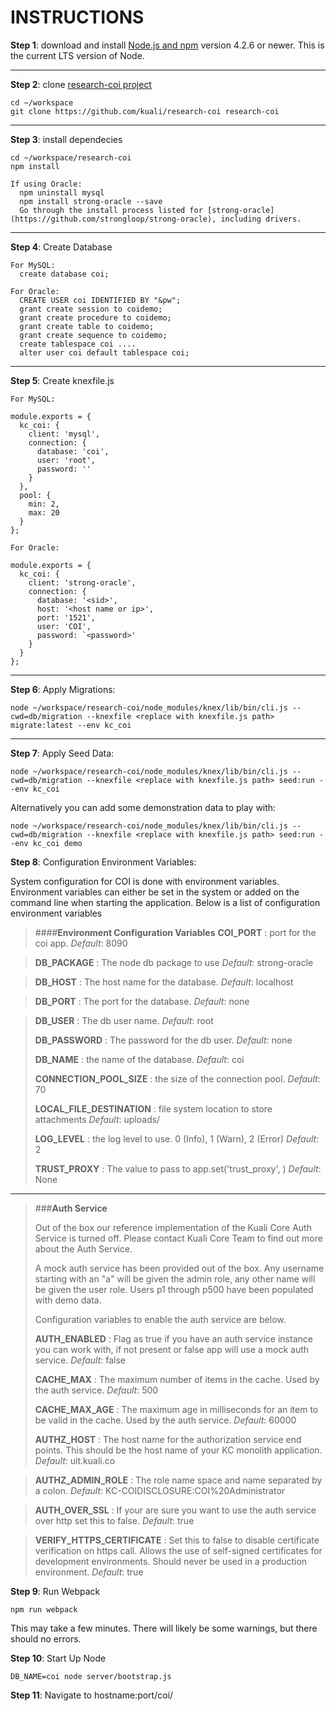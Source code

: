 INSTRUCTIONS
================

**Step 1**: download and install [Node.js and npm](https://docs.npmjs.com/getting-started/installing-node) version 4.2.6 or newer. This is the current LTS version of Node.

----------
**Step 2**: clone [research-coi project](https://github.com/kuali/research-coi)
```
cd ~/workspace
git clone https://github.com/kuali/research-coi research-coi
```
----------
**Step 3**: install dependecies
```
cd ~/workspace/research-coi
npm install

If using Oracle:
  npm uninstall mysql
  npm install strong-oracle --save
  Go through the install process listed for [strong-oracle](https://github.com/strongloop/strong-oracle), including drivers.
```
----------
**Step 4**: Create Database
```
For MySQL:
  create database coi;

For Oracle:
  CREATE USER coi IDENTIFIED BY "&pw";
  grant create session to coidemo;
  grant create procedure to coidemo;
  grant create table to coidemo;
  grant create sequence to coidemo;
  create tablespace coi ....
  alter user coi default tablespace coi;
```

----------
**Step 5**: Create knexfile.js
```
For MySQL:

module.exports = {
  kc_coi: {
    client: 'mysql',
    connection: {
      database: 'coi',
      user: 'root',
      password: ''
    }
  },
  pool: {
    min: 2,
    max: 20
  }
};

For Oracle:

module.exports = {
  kc_coi: {
    client: 'strong-oracle',
    connection: {
      database: '<sid>',
      host: '<host name or ip>',
      port: '1521',
      user: 'COI',
      password: `<password>'
    }
  }
};

```
----------

**Step 6**: Apply Migrations:
```
node ~/workspace/research-coi/node_modules/knex/lib/bin/cli.js --cwd=db/migration --knexfile <replace with knexfile.js path> migrate:latest --env kc_coi
```
----------
**Step 7**: Apply Seed Data:
```
node ~/workspace/research-coi/node_modules/knex/lib/bin/cli.js --cwd=db/migration --knexfile <replace with knexfile.js path> seed:run --env kc_coi
```

Alternatively you can add some demonstration data to play with:
```
node ~/workspace/research-coi/node_modules/knex/lib/bin/cli.js --cwd=db/migration --knexfile <replace with knexfile.js path> seed:run --env kc_coi demo
```

**Step 8**: Configuration Environment Variables:

System configuration for COI is done with environment variables. Environment variables can either be set in the system or added on the command line when starting the application. Below is a list of configuration environment variables

>####**Environment Configuration Variables**
>**COI_PORT**
>: port for the coi app.
>*Default*: 8090

>**DB_PACKAGE**
>: The node db package to use
>*Default*: strong-oracle

>**DB_HOST**
>: The host name for the database.
>*Default*: localhost

>**DB_PORT**
>: The port for the database.
>*Default*: none

>**DB_USER**
>: The db user name.
>*Default*: root
>
>**DB_PASSWORD**
>: The password for the db user.
>*Default*: none
>
>**DB_NAME**
>:  the name of the database.
>*Default*: coi
>
>**CONNECTION_POOL_SIZE**
>:  the size of the connection pool.
>*Default*: 70
>
>**LOCAL_FILE_DESTINATION**
>:  file system location to store attachments
>*Default*: uploads/
>
>**LOG_LEVEL**
>:  the log level to use.  0 (Info), 1 (Warn), 2 (Error)
>*Default*: 2
>
>**TRUST_PROXY**
>: The value to pass to app.set('trust_proxy', <YOUR STRING HERE>)
>*Default*:  None

-------

>###**Auth Service**
>
>Out of the box our reference implementation of the Kuali Core Auth Service is turned off. Please contact Kuali Core Team to find out more about the Auth Service.
>
>A mock auth service has been provided out of the box.  Any username starting with an "a" will be given the admin role, any other name will be given the user role.  Users p1 through p500 have been populated with demo data.
>
>Configuration variables to enable the auth service are below.
>
>**AUTH_ENABLED**
>: Flag as true if you have an auth service instance you can work with, if not present or false app will use a mock auth service.
>*Default*: false
>
>**CACHE_MAX**
>: The maximum number of items in the cache. Used by the auth service.
>*Default*: 500
>
>**CACHE_MAX_AGE**
>: The maximum age in milliseconds for an item to be valid in the cache. Used by the auth service.
>*Default*: 60000
>
>**AUTHZ_HOST**
>  : The host name for the authorization service end points.  This should be the host name of your KC monolith application.
>  *Default*: uit.kuali.co

>**AUTHZ_ADMIN_ROLE**
> : The role name space and name separated by a colon.
> *Default*:  KC-COIDISCLOSURE:COI%20Administrator

>**AUTH_OVER_SSL**
> : If your are sure you want to use the auth service over http set this to false.
> *Default*:  true

>**VERIFY_HTTPS_CERTIFICATE**
> : Set this to false to disable certificate verification on https call. Allows the use of self-signed certificates for development environments. Should never be used in a production environment.
> *Default*: true


**Step 9**: Run Webpack
```
npm run webpack
```
This may take a few minutes. There will likely be some warnings, but there should no errors.

**Step 10**: Start Up Node
```
DB_NAME=coi node server/bootstrap.js
```

**Step 11**: Navigate to hostname:port/coi/
